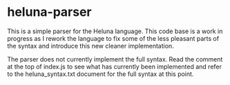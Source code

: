 # heluna-parser

This is a simple parser for the Heluna language. This code base is a work in progress as I rework the language to fix some of the less pleasant parts of the syntax and introduce this new cleaner implementation.

The parser does not currently implement the full syntax. Read the comment at the top of index.js to see what has currently been implemented and refer to the heluna_syntax.txt document for the full syntax at this point.